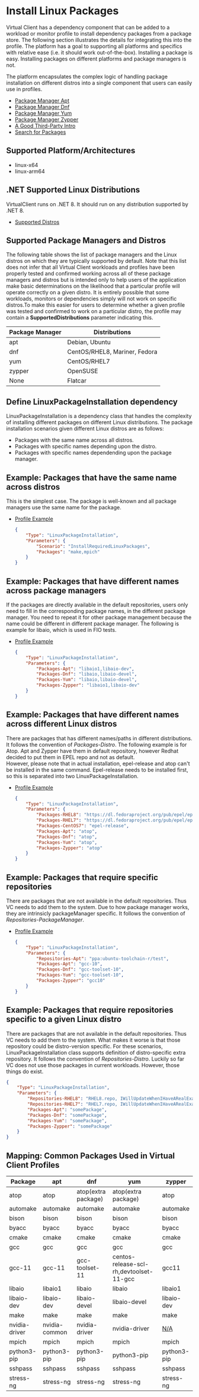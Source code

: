 # Install Linux Packages
Virtual Client has a dependency component that can be added to a workload or monitor profile to install dependency packages from a package store. The following section illustrates the
details for integrating this into the profile. The platform has a goal to supporting all platforms and specifics with relative ease (i.e. it should work out-of-the-box). 
Installing a package is easy. Installing packages on different platforms and package managers is not. 

The platform encapsulates the complex logic of handling package installation on different distros into a single component that users can easily 
use in profiles.

- [Package Manager Apt](https://wiki.debian.org/AptCLI)  
- [Package Manager Dnf](https://github.com/rpm-software-management/dnf)  
- [Package Manager Yum](http://yum.baseurl.org/)  
- [Package Manager Zypper](https://en.opensuse.org/Portal:Zypper)  
- [A Good Third-Party Intro](https://www.linode.com/docs/guides/linux-package-management-overview/)  
- [Search for Packages](https://pkgs.org/)  

## Supported Platform/Architectures
* linux-x64
* linux-arm64

## .NET Supported Linux Distributions
VirtualClient runs on .NET 8. It should run on any distribution supported by .NET 8.

* [Supported Distros](https://github.com/dotnet/core/blob/main/release-notes/8.0/supported-os.md)

## Supported Package Managers and Distros
The following table shows the list of package managers and the Linux distros on which they are typically supported by default. Note that this list does not infer that 
all Virtual Client workloads and profiles have been properly tested and confirmed working across all of these package managers and distros but is intended only
to help users of the application make basic determinations on the likelihood that a particular profile will operate correctly on a given distro. It is entirely possible that 
some workloads, monitors or dependencies simply will not work on specific distros.To make this easier for users to determine whether a given profile was tested and confirmed
to work on a particular distro, the profile may contain a **SupportedDistributions** parameter indicating this.

| Package Manager  | Distributions                  |
|------------------|--------------------------------|
| apt              | Debian, Ubuntu                 |
| dnf              | CentOS/RHEL8, Mariner, Fedora  |
| yum              | CentOS/RHEL7                   |
| zypper           | OpenSUSE                       | 
| None             | Flatcar                        |


## Define LinuxPackageInstallation dependency
LinuxPackageInstallation is a dependency class that handles the complexity of installing different packages on different Linux distributions. The package installation scenarios given
different Linux distros are as follows:

- Packages with the same name across all distros.
- Packages with specific names depending upon the distro.
- Packages with specific names dependending upon the package manager.

## Example: Packages that have the same name across distros
This is the simplest case. The package is well-known and all package managers use the same name for the package.

* [Profile Example](https://github.com/microsoft/VirtualClient/blob/main/src/VirtualClient/VirtualClient.Main/profiles/PERF-GRAPH500.json)

  <div class="code-section">

  ```json
  {
      "Type": "LinuxPackageInstallation",
      "Parameters": {
          "Scenario": "InstallRequiredLinuxPackages",
          "Packages": "make,mpich"
      }
  }
  ```
  </div>

## Example: Packages that have different names across package managers
If the packages are directly available in the default repositories, users only need to fill in the corresponding package names, in the different package manager.
You need to repeat it for other package management because the name could be different in different package manager.
The following is example for libaio, which is used in FIO tests.

* [Profile Example](https://github.com/microsoft/VirtualClient/blob/main/src/VirtualClient/VirtualClient.Main/profiles/PERF-GPU-SUPERBENCH.json)

  <div class="code-section">

  ```json
  {
      "Type": "LinuxPackageInstallation",
      "Parameters": {
          "Packages-Apt": "libaio1,libaio-dev",
          "Packages-Dnf": "libaio,libaio-devel",
          "Packages-Yum": "libaio,libaio-devel",
          "Packages-Zypper": "libaio1,libaio-dev"
      }
  }
  ```
  </div>

## Example: Packages that have different names across different Linux distros
There are packages that has different names/paths in different distributions. It follows the convention of *Packages-Distro*.
The following example is for Atop. Apt and Zypper have them in default repository, however Redhat decided to put them in EPEL repo and not as default.  
However, please note that in actual installation, epel-release and atop can't be installed in the same command. 
Epel-release needs to be installed first, so this is separated into two LinuxPackageInstallation.

* [Profile Example](https://github.com/microsoft/VirtualClient/blob/main/src/VirtualClient/VirtualClient.Main/profiles/MONITORS-DEFAULT.json)

  <div class="code-section">

  ```json
  {
      "Type": "LinuxPackageInstallation",
      "Parameters": {
          "Packages-RHEL8": "https://dl.fedoraproject.org/pub/epel/epel-release-latest-8.noarch.rpm",
          "Packages-RHEL7": "https://dl.fedoraproject.org/pub/epel/epel-release-latest-7.noarch.rpm",
          "Packages-CentOS7": "epel-release",
          "Packages-Apt": "atop",
          "Packages-Dnf": "atop",
          "Packages-Yum": "atop",
          "Packages-Zypper": "atop"
      }
  }
  ```
  </div>

## Example: Packages that require specific repositories
There are packages that are not available in the default repositories. Thus VC needs to add them to the system. Due to how package manager works, they are intrinsicly packageManager specific.
It follows the convention of *Repositories-PackageManager*. 

* [Profile Example](https://github.com/microsoft/VirtualClient/blob/main/src/VirtualClient/VirtualClient.Main/profiles/PERF-NETWORK-DEATHSTARBENCH.json)

  <div class="code-section">

  ```json
  {
      "Type": "LinuxPackageInstallation",
      "Parameters": {
          "Repositories-Apt": "ppa:ubuntu-toolchain-r/test",
          "Packages-Apt": "gcc-10",
          "Packages-Dnf": "gcc-toolset-10",
          "Packages-Yum": "gcc-toolset-10",
          "Packages-Zypper": "gcc10"
      }
  }
  ```
  </div>

## Example: Packages that require repositories specific to a given Linux distro
There are packages that are not available in the default repositories. Thus VC needs to add them to the system. What makes it worse is that those repository could be distro-version specific.
For these scenarios, LinuxPackageInstallation class supports definition of distro-specific extra repository. It follows the convention of *Repositories-Distro*.
Luckily so far VC does not use those packages in current workloads. However, those things do exist.

<div class="code-section">

```json
{
    "Type": "LinuxPackageInstallation",
    "Parameters": {
        "Repositories-RHEL8": "RHEL8.repo, IWillUpdateWhenIHaveARealExample",
        "Repositories-RHEL7": "RHEL7.repo, IWillUpdateWhenIHaveARealExample",
        "Packages-Apt": "somePackage",
        "Packages-Dnf": "somePackage",
        "Packages-Yum": "somePackage",
        "Packages-Zypper": "somePackage"
    }
}
```
</div>

## Mapping: Common Packages Used in Virtual Client Profiles

| Package       | apt           | dnf                 | yum                 | zypper |
|---------------|---------------|---------------------|---------------------|--------|
| atop          | atop          | atop(extra package) | atop(extra package) | atop  |
| automake      | automake      | automake            | automake            | automake |
| bison         | bison         | bison               | bison               | bison |
| byacc         | byacc         | byacc               | byacc               | byacc |
| cmake         | cmake         | cmake               | cmake               | cmake |
| gcc           | gcc           | gcc                 | gcc                 | gcc |
| gcc-11        | gcc-11        | gcc-toolset-11      | centos-release-scl-rh,devtoolset-11-gcc      | gcc11 |
| libaio        | libaio1       | libaio              | libaio              | libaio1 |
| libaio-dev    | libaio-dev    | libaio-devel        | libaio-devel        | libaio-dev |
| make          | make          | make                | make                | make  |
| nvidia-driver | nvidia-common | nvidia-driver       | nvidia-driver       | [N/A](https://software.opensuse.org/package/nvidia-driver) |
| mpich         | mpich         | mpich               | mpich               | mpich  |
| python3-pip   | python3-pip   | python3-pip         | python3-pip         | python3-pip |
| sshpass       | sshpass       | sshpass             | sshpass             | sshpass |
| stress-ng     | stress-ng     | stress-ng           | stress-ng           | stress-ng     |
